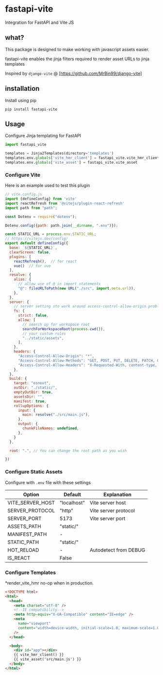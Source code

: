 # fastapi-vite

Integration for FastAPI and Vite JS

## what?

This package is designed to make working with javascript assets easier.

fastapi-vite enables the jinja filters required to render asset URLs to jinja templates

Inspired by `django-vite` @ [https://github.com/MrBin99/django-vite]

## installation

Install using pip

```shell
pip install fastapi-vite
```

## Usage

Configure Jinja templating for FastAPI

``` python
import fastapi_vite

templates = Jinja2Templates(directory='templates')
templates.env.globals['vite_hmr_client'] = fastapi_vite.vite_hmr_client
templates.env.globals['vite_asset'] = fastapi_vite.vite_asset

```

### Configure Vite

Here is an example used to test this plugin

``` javascript
// vite.config.js
import {defineConfig} from 'vite'
import reactRefresh from '@vitejs/plugin-react-refresh'
import path from "path";

const Dotenv = require("dotenv");

Dotenv.config({path: path.join(__dirname, ".env")});

const STATIC_URL = process.env.STATIC_URL;
// https://vitejs.dev/config/
export default defineConfig({
  base: `${STATIC_URL}`,
  clearScreen: false,
  plugins: [
    reactRefresh(),  // for react
    vue()  // for vue
  ],
  resolve: {
    alias: {
      // allow use of @ in import statements
      "@": fileURLToPath(new URL("./src", import.meta.url)),
    },
  },
  server: {
    // server setting sto work around access-control-allow-origin problems in dev
    fs: {
      strict: false,
      allow: [
        // search up for workspace root
        searchForWorkspaceRoot(process.cwd()),
        // your custom rules
        "../static/assets",
      ],
    },
    headers: {
      "Access-Control-Allow-Origin": "*",
      "Access-Control-Allow-Methods": "GET, POST, PUT, DELETE, PATCH, OPTIONS",
      "Access-Control-Allow-Headers": "X-Requested-With, content-type, Authorization",
    },
  },
  build: {
    target: "esnext",
    outDir: "./static/",
    emptyOutDir: true,
    assetsDir: "",
    manifest: true,
    rollupOptions: {
      input: {
        main: resolve("./src/main.js"),
      },
      output: {
        chunkFileNames: undefined,
      },
    }
  },

  root: ".", // You can change the root path as you wish

})

```

### Configure Static Assets

Configure with `.env` file with these settings

| Option           | Default     | Explanation            |
|------------------|-------------|------------------------|
| VITE_SERVER_HOST | "localhost" | Vite server host       |
| SERVER_PROTOCOL  | "http"      | Vite server protocol   |
| SERVER_PORT      | 5173        | Vite server port       |
| ASSETS_PATH      | "static/"   |                        |
| MANIFEST_PATH    | -           |                        |
| STATIC_PATH      | "static/"   |                        |
| HOT_RELOAD       | -           | Autodetect from DEBUG  |
| IS_REACT         | False       |                        |


### Configure Templates

\*render_vite_hmr no-op when in production.

```html
<!DOCTYPE html>
<html>
  <head>
    <meta charset="utf-8" />
    <!--IE compatibility-->
    <meta http-equiv="X-UA-Compatible" content="IE=edge" />
    <meta
      name="viewport"
      content="width=device-width, initial-scale=1.0, maximum-scale=1.0"
    />
  </head>

  <body>
    <div id="app"></div>
    {{ vite_hmr_client() }}
    {{ vite_asset('src/main.js') }}
  </body>
</html>
```
